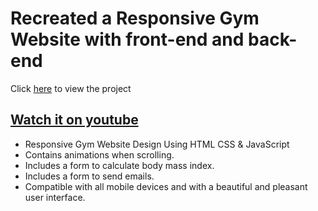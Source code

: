 # Recreated a Responsive Gym Website with front-end and back-end
Click [here](https://responsive-gym-website.herokuapp.com/) to view the project

## [Watch it on youtube](https://youtu.be/ddaY0rHqMxM)

- Responsive Gym Website Design Using HTML CSS & JavaScript
- Contains animations when scrolling.
- Includes a form to calculate body mass index.
- Includes a form to send emails.
- Compatible with all mobile devices and with a beautiful and pleasant user interface.
